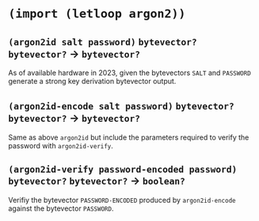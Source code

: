 # `(import (letloop argon2))`

## `(argon2id salt password)` `bytevector?` `bytevector?` → `bytevector?`

As of available hardware in 2023, given the bytevectors `SALT` and
`PASSWORD` generate a strong key derivation bytevector output.

## `(argon2id-encode salt password)` `bytevector?` `bytevector?` → `bytevector?`

Same as above `argon2id` but include the parameters required to verify
the password with `argon2id-verify`.

## `(argon2id-verify password-encoded password)` `bytevector?` `bytevector?` → `boolean?`

Verifiy the bytevector `PASSWORD-ENCODED` produced by
`argon2id-encode` against the bytevector `PASSWORD`.


